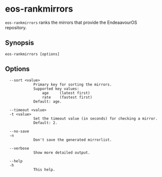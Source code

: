 # eos-rankmirrors

`eos-rankmirrors` ranks the mirrors that provide the EndeaavourOS repository.<br>

## Synopsis
```
eos-rankmirrors [options]
```

## Options
```
  --sort <value>
             Primary key for sorting the mirrors.
             Supported key values:
                 age     (latest first)
                 rate    (fastest first)
             Default: age.

  --timeout <value>
  -t <value>
             Set the timeout value (in seconds) for checking a mirror.
             Default: 2.

  --no-save
  -n
             Don't save the generated mirrorlist.

  --verbose
             Show more detailed output.

  --help
  -h
             This help.
```
